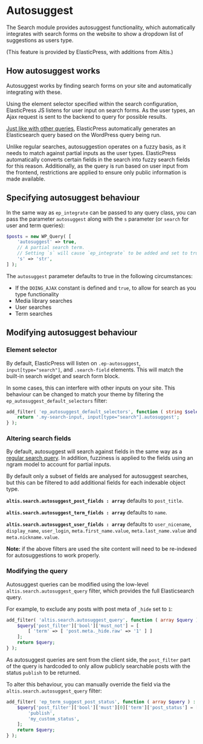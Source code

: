 # Autosuggest

The Search module provides autosuggest functionality, which automatically integrates with search forms on the website to show a dropdown list of suggestions as users type.

(This feature is provided by ElasticPress, with additions from Altis.)


## How autosuggest works

Autosuggest works by finding search forms on your site and automatically integrating with these.

Using the element selector specified within the search configuration, ElasticPress JS listens for user input on search forms. As the user types, an Ajax request is sent to the backend to query for possible results.

[Just like with other queries](cms-query-integration.md), ElasticPress automatically generates an Elasticsearch query based on the WordPress query being run.

Unlike regular searches, autosuggestion operates on a fuzzy basis, as it needs to match against partial inputs as the user types. ElasticPress automatically converts certain fields in the search into fuzzy search fields for this reason. Additionally, as the query is run based on user input from the frontend, restrictions are applied to ensure only public information is made available.


## Specifying autosuggest behaviour

In the same way as `ep_integrate` can be passed to any query class, you can pass the parameter `autosuggest` along with the `s` parameter (or `search` for user and term queries):

```php
$posts = new WP_Query( [
	'autosuggest' => true,
	// A partial search term.
	// Setting `s` will cause `ep_integrate` to be added and set to true.
	's' => 'str',
] );
```

The `autosuggest` parameter defaults to true in the following circumstances:

- If the `DOING_AJAX` constant is defined and `true`, to allow for search as you type functionality
- Media library searches
- User searches
- Term searches


## Modifying autosuggest behaviour

### Element selector

By default, ElasticPress will listen on `.ep-autosuggest`, `input[type="search"]`, and `.search-field` elements. This will match the built-in search widget and search form block.

In some cases, this can interfere with other inputs on your site. This behaviour can be changed to match your theme by filtering the `ep_autosuggest_default_selectors` filter:

```php
add_filter( 'ep_autosuggest_default_selectors', function ( string $selectors ) {
	return '.my-search-input, input[type="search"].autosuggest';
} );
```


### Altering search fields

By default, autosuggest will search against fields in the same way as a [regular search query](cms-query-integration.md). In addition, fuzziness is applied to the fields using an ngram model to account for partial inputs.

By default only a subset of fields are analysed for autosuggest searches, but this can be filtered to add additional fields for each indexable object type.

**`altis.search.autosuggest_post_fields : array`** defaults to `post_title`.

**`altis.search.autosuggest_term_fields : array`** defaults to `name`.

**`altis.search.autosuggest_user_fields : array`** defaults to `user_nicename`, `display_name`, `user_login`, `meta.first_name.value`, `meta.last_name.value` and `meta.nickname.value`.

**Note:** if the above filters are used the site content will need to be re-indexed for autosuggestions to work properly.


### Modifying the query

Autosuggest queries can be modified using the low-level `altis.search.autosuggest_query` filter, which provides the full Elasticsearch query.

For example, to exclude any posts with post meta of `_hide` set to `1`:

```php
add_filter( 'altis.search.autosuggest_query', function ( array $query ) : array {
	$query['post_filter']['bool']['must_not'] = [
		[ 'term' => [ 'post.meta._hide.raw' => '1' ] ]
	];
	return $query;
} );
```

As autosuggest queries are sent from the client side, the `post_filter` part of the query is hardcoded to only allow publicly searchable posts with the status `publish` to be returned.

To alter this behaviour, you can manually override the field via the `altis.search.autosuggest_query` filter:

```php
add_filter( 'ep_term_suggest_post_status', function ( array $query ) : array {
	$query['post_filter']['bool']['must'][0]['term']['post_status'] = [
		'publish',
		'my_custom_status',
	];
	return $query;
} );
```
